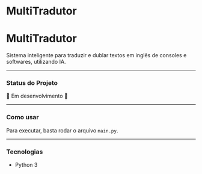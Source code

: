 # MultiTradutor
# MultiTradutor

Sistema inteligente para traduzir e dublar textos em inglês de consoles e softwares, utilizando IA.

---

### Status do Projeto
:construction: Em desenvolvimento :construction:

---

### Como usar
Para executar, basta rodar o arquivo `main.py`.

---

### Tecnologias
* Python 3
